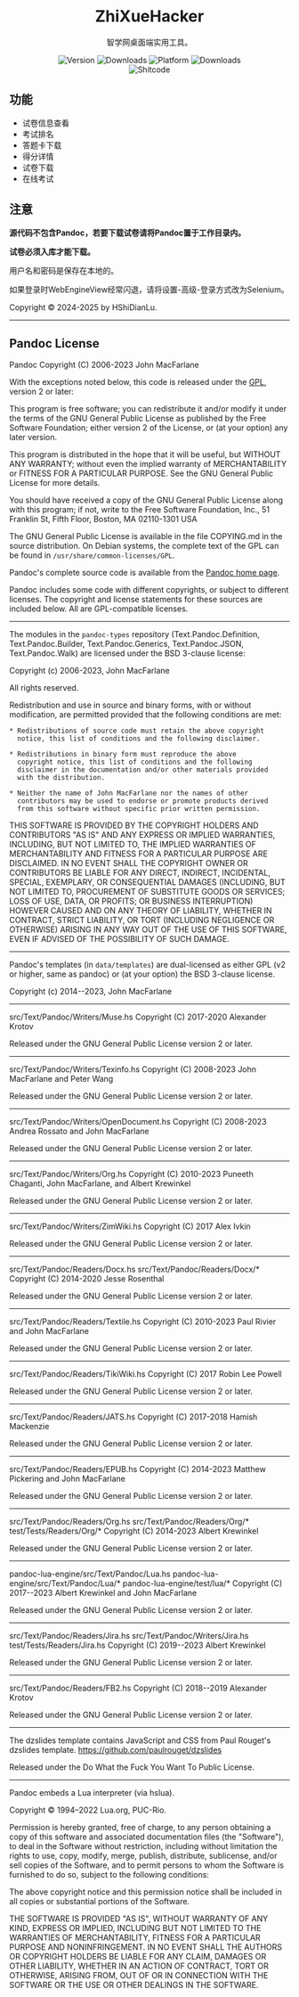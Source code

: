 <h1 align="center">
  ZhiXueHacker
</h1>
<p align="center">
  智学网桌面端实用工具。
</p>

<p align="center">
  <a style="text-decoration:none">
    <img src="https://img.shields.io/github/v/tag/HShiDianLu/ZhiXueHacker?label=Version&color=vue" alt="Version"/>
  </a>

  <a style="text-decoration:none">
    <img src="https://img.shields.io/github/downloads/HShiDianLu/ZhiXueHacker/total?label=Downloads&color=vue " alt="Downloads"/>
  </a>
  
  <a style="text-decoration:none">
    <img src="https://img.shields.io/badge/Platform-Windows-Vue" alt="Platform">
  </a>
  
  <a style="text-decoration:none">
    <img src="https://img.shields.io/badge/Lisence-MIT-Vue" alt="Downloads"/>
  </a>
  
  <br>

  <a style="text-decoration:none">
    <img src="https://img.shields.io/badge/Language-Python-blue" alt="Shitcode"/>
  </a>
</p>

## 功能
- 试卷信息查看
- 考试排名
- 答题卡下载
- 得分详情
- 试卷下载
- 在线考试

## 注意
**源代码不包含Pandoc，若要下载试卷请将Pandoc置于工作目录内。**

**试卷必须入库才能下载。**

用户名和密码是保存在本地的。

如果登录时WebEngineView经常闪退，请将设置-高级-登录方式改为Selenium。

Copyright © 2024-2025 by HShiDianLu.

---

## Pandoc License
Pandoc
Copyright (C) 2006-2023 John MacFarlane <jgm at berkeley dot edu>

With the exceptions noted below, this code is released under the [GPL],
version 2 or later:

   This program is free software; you can redistribute it and/or modify
   it under the terms of the GNU General Public License as published by
   the Free Software Foundation; either version 2 of the License, or
   (at your option) any later version.

   This program is distributed in the hope that it will be useful,
   but WITHOUT ANY WARRANTY; without even the implied warranty of
   MERCHANTABILITY or FITNESS FOR A PARTICULAR PURPOSE.  See the
   GNU General Public License for more details.

   You should have received a copy of the GNU General Public License
   along with this program; if not, write to the Free Software
   Foundation, Inc., 51 Franklin St, Fifth Floor, Boston, MA  02110-1301  USA

The GNU General Public License is available in the file COPYING.md in
the source distribution.  On Debian systems, the complete text of the
GPL can be found in `/usr/share/common-licenses/GPL`.

[GPL]: https://www.gnu.org/copyleft/gpl.html

Pandoc's complete source code is available from the [Pandoc home page].

[Pandoc home page]: https://pandoc.org

Pandoc includes some code with different copyrights, or subject to different
licenses.  The copyright and license statements for these sources are included
below.  All are GPL-compatible licenses.

----------------------------------------------------------------------
The modules in the `pandoc-types` repository (Text.Pandoc.Definition,
Text.Pandoc.Builder, Text.Pandoc.Generics, Text.Pandoc.JSON,
Text.Pandoc.Walk) are licensed under the BSD 3-clause license:

Copyright (c) 2006-2023, John MacFarlane

All rights reserved.

Redistribution and use in source and binary forms, with or without
modification, are permitted provided that the following conditions are met:

    * Redistributions of source code must retain the above copyright
      notice, this list of conditions and the following disclaimer.

    * Redistributions in binary form must reproduce the above
      copyright notice, this list of conditions and the following
      disclaimer in the documentation and/or other materials provided
      with the distribution.

    * Neither the name of John MacFarlane nor the names of other
      contributors may be used to endorse or promote products derived
      from this software without specific prior written permission.

THIS SOFTWARE IS PROVIDED BY THE COPYRIGHT HOLDERS AND CONTRIBUTORS
"AS IS" AND ANY EXPRESS OR IMPLIED WARRANTIES, INCLUDING, BUT NOT
LIMITED TO, THE IMPLIED WARRANTIES OF MERCHANTABILITY AND FITNESS FOR
A PARTICULAR PURPOSE ARE DISCLAIMED. IN NO EVENT SHALL THE COPYRIGHT
OWNER OR CONTRIBUTORS BE LIABLE FOR ANY DIRECT, INDIRECT, INCIDENTAL,
SPECIAL, EXEMPLARY, OR CONSEQUENTIAL DAMAGES (INCLUDING, BUT NOT
LIMITED TO, PROCUREMENT OF SUBSTITUTE GOODS OR SERVICES; LOSS OF USE,
DATA, OR PROFITS; OR BUSINESS INTERRUPTION) HOWEVER CAUSED AND ON ANY
THEORY OF LIABILITY, WHETHER IN CONTRACT, STRICT LIABILITY, OR TORT
(INCLUDING NEGLIGENCE OR OTHERWISE) ARISING IN ANY WAY OUT OF THE USE
OF THIS SOFTWARE, EVEN IF ADVISED OF THE POSSIBILITY OF SUCH DAMAGE.

----------------------------------------------------------------------
Pandoc's templates (in `data/templates`) are dual-licensed as either
GPL (v2 or higher, same as pandoc) or (at your option) the BSD
3-clause license.

Copyright (c) 2014--2023, John MacFarlane

----------------------------------------------------------------------
src/Text/Pandoc/Writers/Muse.hs
Copyright (C) 2017-2020 Alexander Krotov

Released under the GNU General Public License version 2 or later.

----------------------------------------------------------------------
src/Text/Pandoc/Writers/Texinfo.hs
Copyright (C) 2008-2023 John MacFarlane and Peter Wang

Released under the GNU General Public License version 2 or later.

----------------------------------------------------------------------
src/Text/Pandoc/Writers/OpenDocument.hs
Copyright (C) 2008-2023 Andrea Rossato and John MacFarlane

Released under the GNU General Public License version 2 or later.

----------------------------------------------------------------------
src/Text/Pandoc/Writers/Org.hs
Copyright (C) 2010-2023 Puneeth Chaganti, John MacFarlane, and
                        Albert Krewinkel

Released under the GNU General Public License version 2 or later.

----------------------------------------------------------------------
src/Text/Pandoc/Writers/ZimWiki.hs
Copyright (C) 2017 Alex Ivkin

Released under the GNU General Public License version 2 or later.

----------------------------------------------------------------------
src/Text/Pandoc/Readers/Docx.hs
src/Text/Pandoc/Readers/Docx/*
Copyright (C) 2014-2020 Jesse Rosenthal

Released under the GNU General Public License version 2 or later.

----------------------------------------------------------------------
src/Text/Pandoc/Readers/Textile.hs
Copyright (C) 2010-2023 Paul Rivier and John MacFarlane

Released under the GNU General Public License version 2 or later.

----------------------------------------------------------------------
src/Text/Pandoc/Readers/TikiWiki.hs
Copyright (C) 2017 Robin Lee Powell

Released under the GNU General Public License version 2 or later.

----------------------------------------------------------------------
src/Text/Pandoc/Readers/JATS.hs
Copyright (C) 2017-2018 Hamish Mackenzie

Released under the GNU General Public License version 2 or later.

----------------------------------------------------------------------
src/Text/Pandoc/Readers/EPUB.hs
Copyright (C) 2014-2023 Matthew Pickering and John MacFarlane

Released under the GNU General Public License version 2 or later.

----------------------------------------------------------------------
src/Text/Pandoc/Readers/Org.hs
src/Text/Pandoc/Readers/Org/*
test/Tests/Readers/Org/*
Copyright (C) 2014-2023 Albert Krewinkel

Released under the GNU General Public License version 2 or later.

----------------------------------------------------------------------
pandoc-lua-engine/src/Text/Pandoc/Lua.hs
pandoc-lua-engine/src/Text/Pandoc/Lua/*
pandoc-lua-engine/test/lua/*
Copyright (C) 2017--2023 Albert Krewinkel and John MacFarlane

Released under the GNU General Public License version 2 or later.

----------------------------------------------------------------------
src/Text/Pandoc/Readers/Jira.hs
src/Text/Pandoc/Writers/Jira.hs
test/Tests/Readers/Jira.hs
Copyright (C) 2019--2023 Albert Krewinkel

Released under the GNU General Public License version 2 or later.

----------------------------------------------------------------------
src/Text/Pandoc/Readers/FB2.hs
Copyright (C) 2018--2019 Alexander Krotov

Released under the GNU General Public License version 2 or later.

----------------------------------------------------------------------
The dzslides template contains JavaScript and CSS from Paul Rouget's
dzslides template.
https://github.com/paulrouget/dzslides

Released under the Do What the Fuck You Want To Public License.

------------------------------------------------------------------------
Pandoc embeds a Lua interpreter (via hslua).

Copyright © 1994–2022 Lua.org, PUC-Rio.

Permission is hereby granted, free of charge, to any person obtaining
a copy of this software and associated documentation files (the
"Software"), to deal in the Software without restriction, including
without limitation the rights to use, copy, modify, merge, publish,
distribute, sublicense, and/or sell copies of the Software, and to
permit persons to whom the Software is furnished to do so, subject to
the following conditions:

The above copyright notice and this permission notice shall be
included in all copies or substantial portions of the Software.

THE SOFTWARE IS PROVIDED "AS IS", WITHOUT WARRANTY OF ANY KIND,
EXPRESS OR IMPLIED, INCLUDING BUT NOT LIMITED TO THE WARRANTIES OF
MERCHANTABILITY, FITNESS FOR A PARTICULAR PURPOSE AND
NONINFRINGEMENT. IN NO EVENT SHALL THE AUTHORS OR COPYRIGHT HOLDERS BE
LIABLE FOR ANY CLAIM, DAMAGES OR OTHER LIABILITY, WHETHER IN AN ACTION
OF CONTRACT, TORT OR OTHERWISE, ARISING FROM, OUT OF OR IN CONNECTION
WITH THE SOFTWARE OR THE USE OR OTHER DEALINGS IN THE SOFTWARE.

